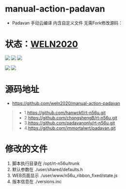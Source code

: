 # manual-action-padavan
- Padavan 手动云编译 内含自定义文件 无需Fork修改源码：

# 状态：[WELN2020](https://github.com/weln2020/manual-action-padavan)


[![](https://img.shields.io/github/downloads/weln2020/manual-action-padavan/total?label=下载量)](https://github.com/weln2020)
[![](https://img.shields.io/github/repo-size/weln2020/manual-action-padavan?label=库大小)](https://github.com/weln2020/manual-action-padavan)
[![](https://img.shields.io/github/last-commit/weln2020/manual-action-padavan?label=最近提交)](https://github.com/weln2020/manual-action-padavan/actions/workflows/Padavan.yml)

[![](https://github.com/weln2020/manual-action-padavan/actions/workflows/Padavan.yml/badge.svg)](https://github.com/weln2020/manual-action-padavan/blob/main/.github/workflows/Padavan.yml)
[![](https://img.shields.io/github/v/release/weln2020/manual-action-padavan?label=编译日期)](https://github.com/weln2020/manual-action-padavan/releases/latest)

# 
# 源码地址
- https://github.com/weln2020/manual-action-padavan
>- 1.https://github.com/hanwckf/rt-n56u.git
>- 2.https://github.com/chongshengB/rt-n56u.git
>- 3.https://github.com/padavanonly/rt-n56u.git
>- 4.https://github.com/immortalwrt/padavan.git

# 修改的文件
 1. 脚本执行目录在 /opt/rt-n56u/trunk
 2. 默认参数在 ./user/shared/defaults.h
 3. WEB页面显示 ./user/www/n56u_ribbon_fixed/state.js
 4. 版本信息在 ./versions.inc
